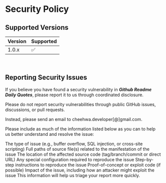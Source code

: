 # Security Policy

## Supported Versions

| Version | Supported |
| ------- | --------- |
| 1.0.x   | ✅        |

</br>

## Reporting Security Issues

If you believe you have found a security vulnerability in **_Github Readme Daily Quotes_**, please report it to us through coordinated disclosure.

Please do not report security vulnerabilities through public GitHub issues, discussions, or pull requests.

Instead, please send an email to cheehwa.developer[@]gmail.com.

Please include as much of the information listed below as you can to help us better understand and resolve the issue:

The type of issue (e.g., buffer overflow, SQL injection, or cross-site scripting)
Full paths of source file(s) related to the manifestation of the issue
The location of the affected source code (tag/branch/commit or direct URL)
Any special configuration required to reproduce the issue
Step-by-step instructions to reproduce the issue
Proof-of-concept or exploit code (if possible)
Impact of the issue, including how an attacker might exploit the issue
This information will help us triage your report more quickly.
